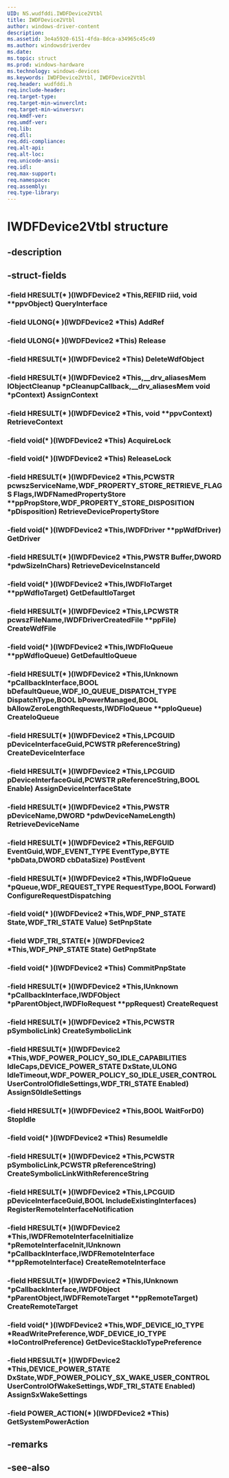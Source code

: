 ```yaml
---
UID: NS.wudfddi.IWDFDevice2Vtbl
title: IWDFDevice2Vtbl
author: windows-driver-content
description: 
ms.assetid: 3e4a5920-6151-4fda-8dca-a34965c45c49
ms.author: windowsdriverdev
ms.date: 
ms.topic: struct
ms.prod: windows-hardware
ms.technology: windows-devices
ms.keywords: IWDFDevice2Vtbl, IWDFDevice2Vtbl
req.header: wudfddi.h
req.include-header:
req.target-type:
req.target-min-winverclnt:
req.target-min-winversvr:
req.kmdf-ver:
req.umdf-ver:
req.lib:
req.dll:
req.ddi-compliance:
req.alt-api:
req.alt-loc:
req.unicode-ansi:
req.idl:
req.max-support:
req.namespace:
req.assembly:
req.type-library:
---
```


# IWDFDevice2Vtbl structure

## -description



## -struct-fields

### -field HRESULT(* )(IWDFDevice2 *This,REFIID riid, void **ppvObject) QueryInterface			
 	
### -field ULONG(* )(IWDFDevice2 *This) AddRef			
 	
### -field ULONG(* )(IWDFDevice2 *This) Release			
 	
### -field HRESULT(* )(IWDFDevice2 *This) DeleteWdfObject			
 	
### -field HRESULT(* )(IWDFDevice2 *This,__drv_aliasesMem IObjectCleanup *pCleanupCallback,__drv_aliasesMem void *pContext) AssignContext			
 	
### -field HRESULT(* )(IWDFDevice2 *This, void **ppvContext) RetrieveContext			
 	
### -field void(* )(IWDFDevice2 *This) AcquireLock			
 	
### -field void(* )(IWDFDevice2 *This) ReleaseLock			
 	
### -field HRESULT(* )(IWDFDevice2 *This,PCWSTR pcwszServiceName,WDF_PROPERTY_STORE_RETRIEVE_FLAGS Flags,IWDFNamedPropertyStore **ppPropStore,WDF_PROPERTY_STORE_DISPOSITION *pDisposition) RetrieveDevicePropertyStore			
 	
### -field void(* )(IWDFDevice2 *This,IWDFDriver **ppWdfDriver) GetDriver			
 	
### -field HRESULT(* )(IWDFDevice2 *This,PWSTR Buffer,DWORD *pdwSizeInChars) RetrieveDeviceInstanceId			
 	
### -field void(* )(IWDFDevice2 *This,IWDFIoTarget **ppWdfIoTarget) GetDefaultIoTarget			
 	
### -field HRESULT(* )(IWDFDevice2 *This,LPCWSTR pcwszFileName,IWDFDriverCreatedFile **ppFile) CreateWdfFile			
 	
### -field void(* )(IWDFDevice2 *This,IWDFIoQueue **ppWdfIoQueue) GetDefaultIoQueue			
 	
### -field HRESULT(* )(IWDFDevice2 *This,IUnknown *pCallbackInterface,BOOL bDefaultQueue,WDF_IO_QUEUE_DISPATCH_TYPE DispatchType,BOOL bPowerManaged,BOOL bAllowZeroLengthRequests,IWDFIoQueue **ppIoQueue) CreateIoQueue			
 	
### -field HRESULT(* )(IWDFDevice2 *This,LPCGUID pDeviceInterfaceGuid,PCWSTR pReferenceString) CreateDeviceInterface			
 	
### -field HRESULT(* )(IWDFDevice2 *This,LPCGUID pDeviceInterfaceGuid,PCWSTR pReferenceString,BOOL Enable) AssignDeviceInterfaceState			
 	
### -field HRESULT(* )(IWDFDevice2 *This,PWSTR pDeviceName,DWORD *pdwDeviceNameLength) RetrieveDeviceName			
 	
### -field HRESULT(* )(IWDFDevice2 *This,REFGUID EventGuid,WDF_EVENT_TYPE EventType,BYTE *pbData,DWORD cbDataSize) PostEvent			
 	
### -field HRESULT(* )(IWDFDevice2 *This,IWDFIoQueue *pQueue,WDF_REQUEST_TYPE RequestType,BOOL Forward) ConfigureRequestDispatching			
 	
### -field void(* )(IWDFDevice2 *This,WDF_PNP_STATE State,WDF_TRI_STATE Value) SetPnpState			
 	
### -field WDF_TRI_STATE(* )(IWDFDevice2 *This,WDF_PNP_STATE State) GetPnpState			
 	
### -field void(* )(IWDFDevice2 *This) CommitPnpState			
 	
### -field HRESULT(* )(IWDFDevice2 *This,IUnknown *pCallbackInterface,IWDFObject *pParentObject,IWDFIoRequest **ppRequest) CreateRequest			
 	
### -field HRESULT(* )(IWDFDevice2 *This,PCWSTR pSymbolicLink) CreateSymbolicLink			
 	
### -field HRESULT(* )(IWDFDevice2 *This,WDF_POWER_POLICY_S0_IDLE_CAPABILITIES IdleCaps,DEVICE_POWER_STATE DxState,ULONG IdleTimeout,WDF_POWER_POLICY_S0_IDLE_USER_CONTROL UserControlOfIdleSettings,WDF_TRI_STATE Enabled) AssignS0IdleSettings			
 	
### -field HRESULT(* )(IWDFDevice2 *This,BOOL WaitForD0) StopIdle			
 	
### -field void(* )(IWDFDevice2 *This) ResumeIdle			
 	
### -field HRESULT(* )(IWDFDevice2 *This,PCWSTR pSymbolicLink,PCWSTR pReferenceString) CreateSymbolicLinkWithReferenceString			
 	
### -field HRESULT(* )(IWDFDevice2 *This,LPCGUID pDeviceInterfaceGuid,BOOL IncludeExistingInterfaces) RegisterRemoteInterfaceNotification			
 	
### -field HRESULT(* )(IWDFDevice2 *This,IWDFRemoteInterfaceInitialize *pRemoteInterfaceInit,IUnknown *pCallbackInterface,IWDFRemoteInterface **ppRemoteInterface) CreateRemoteInterface			
 	
### -field HRESULT(* )(IWDFDevice2 *This,IUnknown *pCallbackInterface,IWDFObject *pParentObject,IWDFRemoteTarget **ppRemoteTarget) CreateRemoteTarget			
 	
### -field void(* )(IWDFDevice2 *This,WDF_DEVICE_IO_TYPE *ReadWritePreference,WDF_DEVICE_IO_TYPE *IoControlPreference) GetDeviceStackIoTypePreference			
 	
### -field HRESULT(* )(IWDFDevice2 *This,DEVICE_POWER_STATE DxState,WDF_POWER_POLICY_SX_WAKE_USER_CONTROL UserControlOfWakeSettings,WDF_TRI_STATE Enabled) AssignSxWakeSettings			
 	
### -field POWER_ACTION(* )(IWDFDevice2 *This) GetSystemPowerAction			
 	
## -remarks

## -see-also
